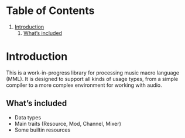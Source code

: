 
# Table of Contents

1.  [Introduction](#org56f6f55)
    1.  [What&rsquo;s included](#org75e09ed)



<a id="org56f6f55"></a>

# Introduction

This is a work-in-progress library for processing music macro language (MML).
It is designed to support all kinds of usage types, from a simple compiler to a more complex
environment for working with audio.


<a id="org75e09ed"></a>

## What&rsquo;s included

-   Data types
-   Main traits (Resource, Mod, Channel, Mixer)
-   Some builtin resources

